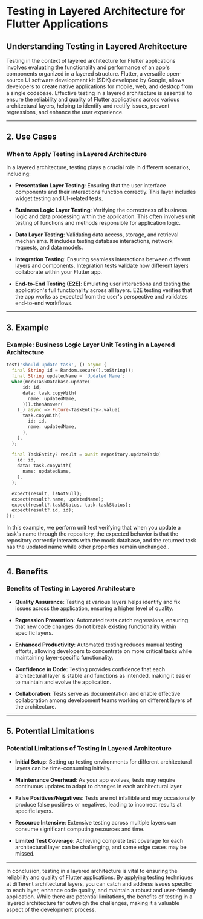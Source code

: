 # Testing in Layered Architecture for Flutter Applications

## Understanding Testing in Layered Architecture

Testing in the context of layered architecture for Flutter applications involves evaluating the functionality and performance of an app's components organized in a layered structure. Flutter, a versatile open-source UI software development kit (SDK) developed by Google, allows developers to create native applications for mobile, web, and desktop from a single codebase. Effective testing in a layered architecture is essential to ensure the reliability and quality of Flutter applications across various architectural layers, helping to identify and rectify issues, prevent regressions, and enhance the user experience.

---

## 2. Use Cases

### When to Apply Testing in Layered Architecture

In a layered architecture, testing plays a crucial role in different scenarios, including:

- **Presentation Layer Testing**: Ensuring that the user interface components and their interactions function correctly. This layer includes widget testing and UI-related tests.

- **Business Logic Layer Testing**: Verifying the correctness of business logic and data processing within the application. This often involves unit testing of functions and methods responsible for application logic.

- **Data Layer Testing**: Validating data access, storage, and retrieval mechanisms. It includes testing database interactions, network requests, and data models.

- **Integration Testing**: Ensuring seamless interactions between different layers and components. Integration tests validate how different layers collaborate within your Flutter app.

- **End-to-End Testing (E2E)**: Emulating user interactions and testing the application's full functionality across all layers. E2E testing verifies that the app works as expected from the user's perspective and validates end-to-end workflows.

---

## 3. Example

### Example: Business Logic Layer Unit Testing in a Layered Architecture

```dart
test('should update task', () async {
  final String id = Random.secure().toString();
  final String updatedName = 'Updated Name';
  when(mockTaskDatabase.update(
      id: id,
      data: task.copyWith(
        name: updatedName,
      ))).thenAnswer(
    (_) async => Future<TaskEntity>.value(
      task.copyWith(
        id: id,
        name: updatedName,
      ),
    ),
  );

  final TaskEntity? result = await repository.updateTask(
    id: id,
    data: task.copyWith(
      name: updatedName,
    ),
  );

  expect(result, isNotNull);
  expect(result?.name, updatedName);
  expect(result?.taskStatus, task.taskStatus);
  expect(result?.id, id);
});
```

In this example, we perform unit test verifying that when you update a task's name through the repository, the expected behavior is that the repository correctly interacts with the mock database, and the returned task has the updated name while other properties remain unchanged..

---

## 4. Benefits

### Benefits of Testing in Layered Architecture

- **Quality Assurance**: Testing at various layers helps identify and fix issues across the application, ensuring a higher level of quality.

- **Regression Prevention**: Automated tests catch regressions, ensuring that new code changes do not break existing functionality within specific layers.

- **Enhanced Productivity**: Automated testing reduces manual testing efforts, allowing developers to concentrate on more critical tasks while maintaining layer-specific functionality.

- **Confidence in Code**: Testing provides confidence that each architectural layer is stable and functions as intended, making it easier to maintain and evolve the application.

- **Collaboration**: Tests serve as documentation and enable effective collaboration among development teams working on different layers of the architecture.

---

## 5. Potential Limitations

### Potential Limitations of Testing in Layered Architecture

- **Initial Setup**: Setting up testing environments for different architectural layers can be time-consuming initially.

- **Maintenance Overhead**: As your app evolves, tests may require continuous updates to adapt to changes in each architectural layer.

- **False Positives/Negatives**: Tests are not infallible and may occasionally produce false positives or negatives, leading to incorrect results at specific layers.

- **Resource Intensive**: Extensive testing across multiple layers can consume significant computing resources and time.

- **Limited Test Coverage**: Achieving complete test coverage for each architectural layer can be challenging, and some edge cases may be missed.

---

In conclusion, testing in a layered architecture is vital to ensuring the reliability and quality of Flutter applications. By applying testing techniques at different architectural layers, you can catch and address issues specific to each layer, enhance code quality, and maintain a robust and user-friendly application. While there are potential limitations, the benefits of testing in a layered architecture far outweigh the challenges, making it a valuable aspect of the development process.
